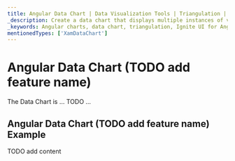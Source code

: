 ```yaml
---
title: Angular Data Chart | Data Visualization Tools | Triangulation | Data Binding | Infragistics
_description: Create a data chart that displays multiple instances of visual elements in the same plot area in order to create composite chart views.
_keywords: Angular charts, data chart, triangulation, Ignite UI for Angular, data binding Infragistics
mentionedTypes: ['XamDataChart']
---
```


# Angular Data Chart (TODO add feature name)

The Data Chart is ... TODO ...

## Angular Data Chart (TODO add feature name) Example

<code-view style="height: 500px" 
           data-demos-base-url="{environment:dvDemosBaseUrl}" 
           iframe-src="{environment:dvDemosBaseUrl}/charts/data-chart-binding-data-triangulation" 
           alt="Angular Data Chart (TODO add feature name) Example" 
           github-src="charts/data-chart/binding-data-triangulation">
</code-view>

<div class="divider--half"></div>

TODO add content
